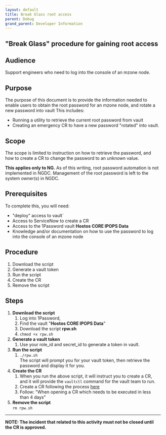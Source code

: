 ```yaml
---
layout: default
title: Break Glass root access
parent: Debug
grand_parent: Developer Information
---
```

## "Break Glass" procedure for gaining root access

## Audience

Support engineers who need to log into the console of an mzone node.

## Purpose

The purpose of this document is to provide the information needed to enable users to obtain the root password for an mzone node, and rotate a new password into vault
This includes:

* Running a utility to retrieve the current root password from vault
* Creating an emergency CR to have a new password "rotated" into vault.

## Scope

The scope is limited to instruction on how to retrieve the password, and how to create a CR to change the password to an unknown value.

**This applies only to NG.** As of this writing, root password automation is not implemented in NGDC. Management of the root password is left to the system owner(s) in NGDC.

## Prerequisites

To complete this, you will need:

* "deploy" access to vault`
* Access to ServiceNow to create a CR
* Access to the 1Password vault **Hostos CORE IPOPS Data**
* Knowledge and/or documentation on how to use the password to log into the console of an mzone node

## Procedure

1. Download the script
1. Generate a vault token
2. Run the script
3. Create the CR
4. Remove the script
## Steps
1. **Download the script**
   1. Log into 1Password,
   2. Find the vault "**Hostos CORE IPOPS Data**"
   3. Download the script  **rpw.sh**
   4. `chmod +x rpw.sh`
1. **Generate a vault token**
   1.  Use your role\_id and secret\_id to generate a token in vault.
1. **Run the script**
   1. `./rpw.sh` <br>
   The script will prompt you for your vault token, then retrieve the password and display it for you. 
1. **Create the CR**
   1. When you run the above script, it will instruct you to create a CR, and it will provide the `vaultctl` command for the vault team to run.
   2. Create a CR following the process [here](https://github.ibm.com/gensec/OperatorVault-Wiki/wiki/How-To:-Submit-a-Production-or-Staging-Vault-Secret-Change-Request)
   3. Follow: "When opening a CR which needs to be executed in less than 4 days"
 1. **Remove the script**  
     `rm rpw.sh`
 <hr>

**NOTE: The incident that related to this activity must not be closed until the CR is approved.**
